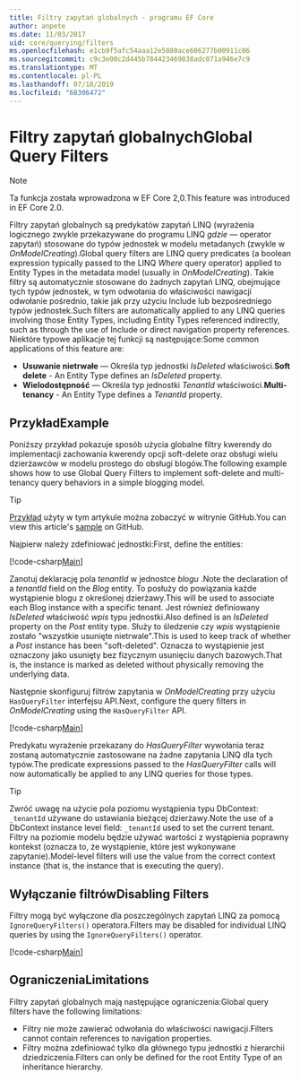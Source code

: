 ```yaml
---
title: Filtry zapytań globalnych - programu EF Core
author: anpete
ms.date: 11/03/2017
uid: core/querying/filters
ms.openlocfilehash: e1cb9f5afc54aaa12e5880ace606277b00911c06
ms.sourcegitcommit: c9c3e00c2d445b784423469838adc071a946e7c9
ms.translationtype: MT
ms.contentlocale: pl-PL
ms.lasthandoff: 07/18/2019
ms.locfileid: "68306472"
---
```

# <a name="global-query-filters"></a><span data-ttu-id="9ff3a-102">Filtry zapytań globalnych</span><span class="sxs-lookup"><span data-stu-id="9ff3a-102">Global Query Filters</span></span>

> [!NOTE]
> <span data-ttu-id="9ff3a-103">Ta funkcja została wprowadzona w EF Core 2,0.</span><span class="sxs-lookup"><span data-stu-id="9ff3a-103">This feature was introduced in EF Core 2.0.</span></span>

<span data-ttu-id="9ff3a-104">Filtry zapytań globalnych są predykatów zapytań LINQ (wyrażenia logicznego zwykle przekazywane do programu LINQ *gdzie* — operator zapytań) stosowane do typów jednostek w modelu metadanych (zwykle w *OnModelCreating*).</span><span class="sxs-lookup"><span data-stu-id="9ff3a-104">Global query filters are LINQ query predicates (a boolean expression typically passed to the LINQ *Where* query operator) applied to Entity Types in the metadata model (usually in *OnModelCreating*).</span></span> <span data-ttu-id="9ff3a-105">Takie filtry są automatycznie stosowane do żadnych zapytań LINQ, obejmujące tych typów jednostek, w tym odwołania do właściwości nawigacji odwołanie pośrednio, takie jak przy użyciu Include lub bezpośredniego typów jednostek.</span><span class="sxs-lookup"><span data-stu-id="9ff3a-105">Such filters are automatically applied to any LINQ queries involving those Entity Types, including Entity Types referenced indirectly, such as through the use of Include or direct navigation property references.</span></span> <span data-ttu-id="9ff3a-106">Niektóre typowe aplikacje tej funkcji są następujące:</span><span class="sxs-lookup"><span data-stu-id="9ff3a-106">Some common applications of this feature are:</span></span>

* <span data-ttu-id="9ff3a-107">**Usuwanie nietrwałe** — Określa typ jednostki *IsDeleted* właściwości.</span><span class="sxs-lookup"><span data-stu-id="9ff3a-107">**Soft delete** - An Entity Type defines an *IsDeleted* property.</span></span>
* <span data-ttu-id="9ff3a-108">**Wielodostępność** — Określa typ jednostki *TenantId* właściwości.</span><span class="sxs-lookup"><span data-stu-id="9ff3a-108">**Multi-tenancy** - An Entity Type defines a *TenantId* property.</span></span>

## <a name="example"></a><span data-ttu-id="9ff3a-109">Przykład</span><span class="sxs-lookup"><span data-stu-id="9ff3a-109">Example</span></span>

<span data-ttu-id="9ff3a-110">Poniższy przykład pokazuje sposób użycia globalne filtry kwerendy do implementacji zachowania kwerendy opcji soft-delete oraz obsługi wielu dzierżawców w modelu prostego do obsługi blogów.</span><span class="sxs-lookup"><span data-stu-id="9ff3a-110">The following example shows how to use Global Query Filters to implement soft-delete and multi-tenancy query behaviors in a simple blogging model.</span></span>

> [!TIP]
> <span data-ttu-id="9ff3a-111">[Przykład](https://github.com/aspnet/EntityFramework.Docs/tree/master/samples/core/QueryFilters) użyty w tym artykule można zobaczyć w witrynie GitHub.</span><span class="sxs-lookup"><span data-stu-id="9ff3a-111">You can view this article's [sample](https://github.com/aspnet/EntityFramework.Docs/tree/master/samples/core/QueryFilters) on GitHub.</span></span>

<span data-ttu-id="9ff3a-112">Najpierw należy zdefiniować jednostki:</span><span class="sxs-lookup"><span data-stu-id="9ff3a-112">First, define the entities:</span></span>

[!code-csharp[Main](../../../samples/core/QueryFilters/Program.cs#Entities)]

<span data-ttu-id="9ff3a-113">Zanotuj deklarację pola _tenantId_ w jednostce _blogu_ .</span><span class="sxs-lookup"><span data-stu-id="9ff3a-113">Note the declaration of a _tenantId_ field on the _Blog_ entity.</span></span> <span data-ttu-id="9ff3a-114">To posłuży do powiązania każde wystąpienie blogu z określonej dzierżawy.</span><span class="sxs-lookup"><span data-stu-id="9ff3a-114">This will be used to associate each Blog instance with a specific tenant.</span></span> <span data-ttu-id="9ff3a-115">Jest również definiowany _IsDeleted_ właściwość _wpis_ typu jednostki.</span><span class="sxs-lookup"><span data-stu-id="9ff3a-115">Also defined is an _IsDeleted_ property on the _Post_ entity type.</span></span> <span data-ttu-id="9ff3a-116">Służy to śledzenie czy _wpis_ wystąpienie zostało "wszystkie usunięte nietrwale".</span><span class="sxs-lookup"><span data-stu-id="9ff3a-116">This is used to keep track of whether a _Post_ instance has been "soft-deleted".</span></span> <span data-ttu-id="9ff3a-117">Oznacza to wystąpienie jest oznaczony jako usunięty bez fizycznym usunięciu danych bazowych.</span><span class="sxs-lookup"><span data-stu-id="9ff3a-117">That is, the instance is marked as deleted without physically removing the underlying data.</span></span>

<span data-ttu-id="9ff3a-118">Następnie skonfiguruj filtrów zapytania w _OnModelCreating_ przy użyciu `HasQueryFilter` interfejsu API.</span><span class="sxs-lookup"><span data-stu-id="9ff3a-118">Next, configure the query filters in _OnModelCreating_ using the `HasQueryFilter` API.</span></span>

[!code-csharp[Main](../../../samples/core/QueryFilters/Program.cs#Configuration)]

<span data-ttu-id="9ff3a-119">Predykatu wyrażenie przekazany do _HasQueryFilter_ wywołania teraz zostaną automatycznie zastosowane na żadne zapytania LINQ dla tych typów.</span><span class="sxs-lookup"><span data-stu-id="9ff3a-119">The predicate expressions passed to the _HasQueryFilter_ calls will now automatically be applied to any LINQ queries for those types.</span></span>

> [!TIP]
> <span data-ttu-id="9ff3a-120">Zwróć uwagę na użycie pola poziomu wystąpienia typu DbContext: `_tenantId` używane do ustawiania bieżącej dzierżawy.</span><span class="sxs-lookup"><span data-stu-id="9ff3a-120">Note the use of a DbContext instance level field: `_tenantId` used to set the current tenant.</span></span> <span data-ttu-id="9ff3a-121">Filtry na poziomie modelu będzie używać wartości z wystąpienia poprawny kontekst (oznacza to, że wystąpienie, które jest wykonywane zapytanie).</span><span class="sxs-lookup"><span data-stu-id="9ff3a-121">Model-level filters will use the value from the correct context instance (that is, the instance that is executing the query).</span></span>

## <a name="disabling-filters"></a><span data-ttu-id="9ff3a-122">Wyłączanie filtrów</span><span class="sxs-lookup"><span data-stu-id="9ff3a-122">Disabling Filters</span></span>

<span data-ttu-id="9ff3a-123">Filtry mogą być wyłączone dla poszczególnych zapytań LINQ za pomocą `IgnoreQueryFilters()` operatora.</span><span class="sxs-lookup"><span data-stu-id="9ff3a-123">Filters may be disabled for individual LINQ queries by using the `IgnoreQueryFilters()` operator.</span></span>

[!code-csharp[Main](../../../samples/core/QueryFilters/Program.cs#IgnoreFilters)]

## <a name="limitations"></a><span data-ttu-id="9ff3a-124">Ograniczenia</span><span class="sxs-lookup"><span data-stu-id="9ff3a-124">Limitations</span></span>

<span data-ttu-id="9ff3a-125">Filtry zapytań globalnych mają następujące ograniczenia:</span><span class="sxs-lookup"><span data-stu-id="9ff3a-125">Global query filters have the following limitations:</span></span>

* <span data-ttu-id="9ff3a-126">Filtry nie może zawierać odwołania do właściwości nawigacji.</span><span class="sxs-lookup"><span data-stu-id="9ff3a-126">Filters cannot contain references to navigation properties.</span></span>
* <span data-ttu-id="9ff3a-127">Filtry można zdefiniować tylko dla głównego typu jednostki z hierarchii dziedziczenia.</span><span class="sxs-lookup"><span data-stu-id="9ff3a-127">Filters can only be defined for the root Entity Type of an inheritance hierarchy.</span></span>
